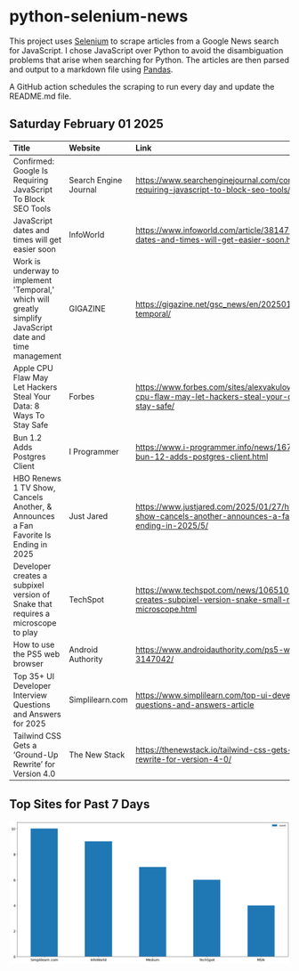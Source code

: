 # python-selenium-news

This project uses [Selenium](https://www.seleniumhq.org/) to scrape articles from a Google News search for JavaScript.
I chose JavaScript over Python to avoid the disambiguation problems that arise when searching for Python.
The articles are then parsed and output to a markdown file using [Pandas](https://pandas.pydata.org/).

A GitHub action schedules the scraping to run every day and update the README.md file.

## Saturday February 01 2025


| Title                                                                                                     | Website               | Link                                                                                                                    |
|:----------------------------------------------------------------------------------------------------------|:----------------------|:------------------------------------------------------------------------------------------------------------------------|
| Confirmed: Google Is Requiring JavaScript To Block SEO Tools                                              | Search Engine Journal | https://www.searchenginejournal.com/confirmed-google-is-requiring-javascript-to-block-seo-tools/537705/                 |
| JavaScript dates and times will get easier soon                                                           | InfoWorld             | https://www.infoworld.com/article/3814766/javascript-dates-and-times-will-get-easier-soon.html                          |
| Work is underway to implement 'Temporal,' which will greatly simplify JavaScript date and time management | GIGAZINE              | https://gigazine.net/gsc_news/en/20250131-javascript-temporal/                                                          |
| Apple CPU Flaw May Let Hackers Steal Your Data: 8 Ways To Stay Safe                                       | Forbes                | https://www.forbes.com/sites/alexvakulov/2025/01/29/apple-cpu-flaw-may-let-hackers-steal-your-data-8-ways-to-stay-safe/ |
| Bun 1.2 Adds Postgres Client                                                                              | I Programmer          | https://www.i-programmer.info/news/167-javascript/17793-bun-12-adds-postgres-client.html                                |
| HBO Renews 1 TV Show, Cancels Another, & Announces a Fan Favorite Is Ending in 2025                       | Just Jared            | https://www.justjared.com/2025/01/27/hbo-renews-1-tv-show-cancels-another-announces-a-fan-favorite-is-ending-in-2025/5/ |
| Developer creates a subpixel version of Snake that requires a microscope to play                          | TechSpot              | https://www.techspot.com/news/106510-developer-creates-subpixel-version-snake-small-requires-microscope.html            |
| How to use the PS5 web browser                                                                            | Android Authority     | https://www.androidauthority.com/ps5-web-browser-3147042/                                                               |
| Top 35+ UI Developer Interview Questions and Answers for 2025                                             | Simplilearn.com       | https://www.simplilearn.com/top-ui-developer-interview-questions-and-answers-article                                    |
| Tailwind CSS Gets a ‘Ground-Up Rewrite’ for Version 4.0                                                   | The New Stack         | https://thenewstack.io/tailwind-css-gets-a-ground-up-rewrite-for-version-4-0/                                           |
## Top Sites for Past 7 Days

![Graph of Top Sites](https://raw.githubusercontent.com/dan-mba/python-selenium-news/main/last-week.png)
